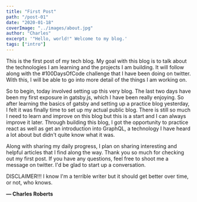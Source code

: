 ```yaml
---
title: "First Post"
path: "/post-01"
date: "2020-01-18"
coverImage: "../images/about.jpg"
author: "Charles"
excerpt: '"Hello, world!" Welcome to my blog.'
tags: ["intro"]
---
```


This is the first post of my tech blog. My goal with this blog is to talk about the technologies I am learning and the projects I am building. It will follow along with the #100DaysOfCode challenge that I have been doing on twitter. With this, I will be able to go into more detail of the things I am working on.

So to begin, today involved setting up this very blog. The last two days have been my first exposure in gatsby.js, which I have been really enjoying. So after learning the basics of gatsby and setting up a practice blog yesterday, I felt it was finally time to set up my actual public blog. There is still so much I need to learn and improve on this blog but this is a start and I can always improve it later. Through building this blog, I got the opportunity to practice react as well as get an introduction into GraphQL, a technology I have heard a lot about but didn't quite know what it was.

Along with sharing my daily progress, I plan on sharing interesting and helpful articles that I find along the way. Thank you so much for checking out my first post. If you have any questions, feel free to shoot me a message on twitter. I'd be glad to start up a conversation.

DISCLAIMER!!! I know I'm a terrible writer but it should get better over time, or not, who knows.

**— Charles Roberts**
